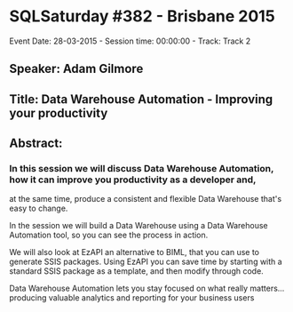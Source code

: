 # SQLSaturday #382 - Brisbane 2015
Event Date: 28-03-2015 - Session time: 00:00:00 - Track: Track 2
## Speaker: Adam Gilmore
## Title: Data Warehouse Automation - Improving your productivity
## Abstract:
### In this session we will discuss Data Warehouse Automation, how it can improve you productivity as a developer and, 
at the same time, produce a consistent and flexible Data Warehouse that's easy to change. 

In the session we will build a Data Warehouse using a Data Warehouse Automation tool, so you can see the process in action. 

We will also look at EzAPI an alternative to BIML, that you can use to generate SSIS packages. Using EzAPI you can save time by starting with a standard SSIS package as a template, and then modify through code. 

Data Warehouse Automation lets you stay focused on what really matters... producing valuable analytics and reporting for your business users
